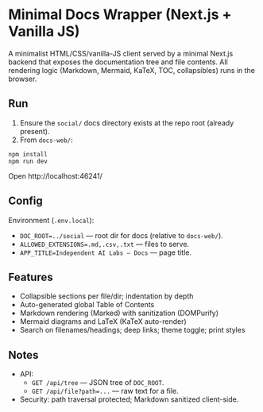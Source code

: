 # Minimal Docs Wrapper (Next.js + Vanilla JS)

A minimalist HTML/CSS/vanilla-JS client served by a minimal Next.js backend that exposes the documentation tree and file contents. All rendering logic (Markdown, Mermaid, KaTeX, TOC, collapsibles) runs in the browser.

## Run

1) Ensure the `social/` docs directory exists at the repo root (already present).
2) From `docs-web/`:

```
npm install
npm run dev
```

Open http://localhost:46241/

## Config

Environment (`.env.local`):

- `DOC_ROOT=../social` — root dir for docs (relative to `docs-web/`).
- `ALLOWED_EXTENSIONS=.md,.csv,.txt` — files to serve.
- `APP_TITLE=Independent AI Labs — Docs` — page title.

## Features

- Collapsible sections per file/dir; indentation by depth
- Auto-generated global Table of Contents
- Markdown rendering (Marked) with sanitization (DOMPurify)
- Mermaid diagrams and LaTeX (KaTeX auto-render)
- Search on filenames/headings; deep links; theme toggle; print styles

## Notes

- API:
  - `GET /api/tree` — JSON tree of `DOC_ROOT`.
  - `GET /api/file?path=...` — raw text for a file.
- Security: path traversal protected; Markdown sanitized client-side.
